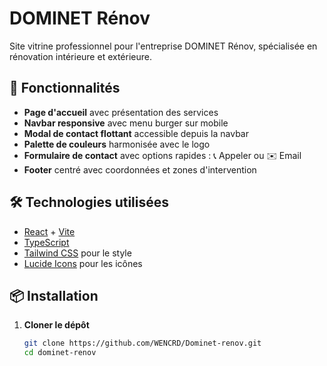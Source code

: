 # DOMINET Rénov

Site vitrine professionnel pour l'entreprise DOMINET Rénov, spécialisée en rénovation intérieure et extérieure.

## 🚀 Fonctionnalités

- **Page d'accueil** avec présentation des services
- **Navbar responsive** avec menu burger sur mobile
- **Modal de contact flottant** accessible depuis la navbar
- **Palette de couleurs** harmonisée avec le logo
- **Formulaire de contact** avec options rapides : 📞 Appeler ou ✉️ Email
- **Footer** centré avec coordonnées et zones d'intervention

## 🛠 Technologies utilisées

- [React](https://react.dev/) + [Vite](https://vitejs.dev/)
- [TypeScript](https://www.typescriptlang.org/)
- [Tailwind CSS](https://tailwindcss.com/) pour le style
- [Lucide Icons](https://lucide.dev/) pour les icônes

## 📦 Installation

1. **Cloner le dépôt**
   ```bash
   git clone https://github.com/WENCRD/Dominet-renov.git
   cd dominet-renov
